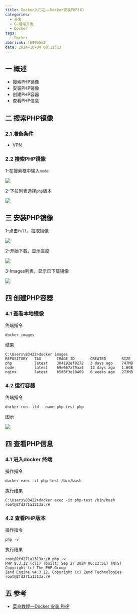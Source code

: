 ```yaml
---
title: Docker入门之——Docker安装PHP(8)
categories:
  - 开发
  - G-后端开发
  - Docker
tags:
  - Docker
abbrlink: f69955e2
date: 2024-10-04 08:12:13
---
```

## 一 概述

* 搜索PHP镜像
* 安装PHP镜像
* 创建PHP容器
* 查看PHP信息

<!--more-->

## 二 搜索PHP镜像

### 2.1 准备条件

* VPN

### 2.2 搜索PHP镜像

1-在搜索框中输入`node`

![][1]

2-下拉列表选择`php`版本

![][2]

## 三 安装PHP镜像

1-点击`Pull`，拉取镜像

![][3]

2-开始下载，显示进度

![][4]

3-Images列表，显示已下载镜像

![][5]

## 四 创建PHP容器

### 4.1 查看本地镜像

终端指令

```
docker images
```

结果

```
C:\Users\83422>docker images
REPOSITORY   TAG       IMAGE ID       CREATED       SIZE
php          latest    304192ef9272   3 days ago    747MB
node         latest    69e667a79aa4   12 days ago   1.6GB
nginx        latest    b5d3f3e10469   6 weeks ago   273MB
```

### 4.2 运行容器

终端指令

```
docker run -itd --name php-test php
```

图示

![][6]

## 四 查看PHP信息

### 4.1 进入docker 终端

操作指令

```
docker exec -it php-test /bin/bash
```

执行结果

```
C:\Users\83422>docker exec -it php-test /bin/bash
root@2fd271a1313a:/#
```

### 4.2 查看PHP版本

操作指令

```
php -v
```

执行结果

```
root@2fd271a1313a:/# php -v
PHP 8.3.12 (cli) (built: Sep 27 2024 06:13:51) (NTS)
Copyright (c) The PHP Group
Zend Engine v4.3.12, Copyright (c) Zend Technologies
root@2fd271a1313a:/#
```

## 五 参考

* [菜鸟教程—Docker 安装 PHP](https://www.runoob.com/docker/docker-install-php.html)



[1]:https://cdn.jsdelivr.net/gh/pgzxc/cdn/blog-docker/docker-8-php-search-1.png
[2]:https://cdn.jsdelivr.net/gh/pgzxc/cdn/blog-docker/docker-8-php-tag-2.png
[3]:https://cdn.jsdelivr.net/gh/pgzxc/cdn/blog-docker/docker-8-php-pull-3.png
[4]:https://cdn.jsdelivr.net/gh/pgzxc/cdn/blog-docker/docker-8-php-download-4.png
[5]:https://cdn.jsdelivr.net/gh/pgzxc/cdn/blog-docker/docker-8-php-images-list-5.png
[6]:https://cdn.jsdelivr.net/gh/pgzxc/cdn/blog-docker/docker-8-php-container-6.png
